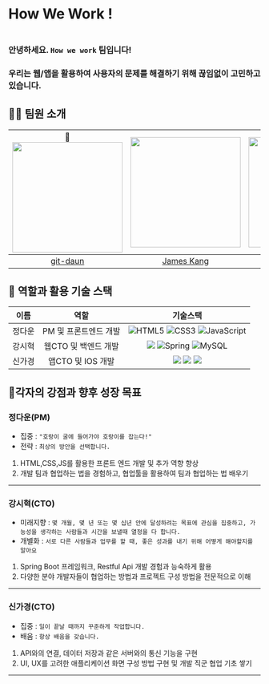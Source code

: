 # How We Work !

<img src="https://user-images.githubusercontent.com/79829085/152790831-a2184e81-b9e7-4aae-891c-aa33b8a96447.png" alt=""/>

### __안녕하세요. `How we work` 팀입니다!__

### __우리는 웹/앱을 활용하여 사용자의 문제를 해결하기 위해 끊임없이 고민하고 있습니다.__


## 🙋‍♂️ 팀원 소개

|👑 <br>[<img src="https://avatars.githubusercontent.com/u/94218285?v=4" width="220px;" alt=""/>](https://github.com/git-daun) | [<img src="https://avatars.githubusercontent.com/u/79829085?v=4" width="220px">](https://github.com/Si-Hyeak-KANG)|[<img src="https://avatars.githubusercontent.com/u/82161055?v=4" width="220px" >](https://github.com/happyduck-git) |
|:---:|:---:|:---:|
|[git-daun](https://github.com/git-daun) |[James Kang](https://github.com/Si-Hyeak-KANG) |[GG](https://github.com/happyduck-git)| 


## 🧩 역할과 활용 기술 스택
|이름|역할|기술스택|
|:---:|:---:|:---:|
|정다운|PM 및 프론트엔드 개발|![HTML5](https://img.shields.io/badge/html5-%23E34F26.svg?style=for-the-btn&logo=html5&logoColor=white)&nbsp;![CSS3](https://img.shields.io/badge/css3-%231572B6.svg?style=for-the-btn&logo=css3&logoColor=white)&nbsp;![JavaScript](https://img.shields.io/badge/javascript-%23F7DF1E.svg?style=for-the-btn&logo=javascript&logoColor=black)|
|강시혁|웹CTO 및 백엔드 개발|<img src="https://img.shields.io/badge/java-007396?style=for-the-btn&logo=java&logoColor=white">&nbsp;![Spring](https://img.shields.io/badge/spring-%236DB33F.svg?style=for-the-btn&logo=spring&logoColor=white)&nbsp;![MySQL](https://img.shields.io/badge/mysql-%2300f.svg?style=for-the-btn&logo=mysql&logoColor=white)|
|신가경|앱CTO 및 IOS 개발|<img src="https://img.shields.io/badge/Swfit-FA7343?style=for-the-btn&logo=Swift&logoColor=white"/>&nbsp;<img src="https://img.shields.io/badge/iOS-000000?style=for-the-btn&logo=Apple&logoColor=white"/>&nbsp;<img src="https://img.shields.io/badge/Xcode-147EFB?style=for-the-btn&logo=Xcode&logoColor=white"/>|

## 💪각자의 강점과 향후 성장 목표

### 정다운(PM)

* 집중 :
` "호랑이 굴에 들어가야 호랑이를 잡는다!" `
* 전략 :
`최상의 방안을 선택합니다.`

1) HTML,CSS,JS를 활용한 프론트 엔드 개발 및 추가 역향 향상
2) 개발 팀과 협업하는 법을 경험하고, 협업툴을 활용하여 팀과 협업하는 법 배우기

---

### 강시혁(CTO)

* 미래지향 :
`몇 개월, 몇 년 또는 몇 십년 안에 달성하려는 목표에 관심을 집중하고, 가능성을 생각하는 사람들과 시간을 보낼때 열정을 다 합니다.`
* 개별화 :
`서로 다른 사람들과 업무를 할 때, 좋은 성과를 내기 위해 어떻게 해야할지를 알아요`

1) Spring Boot 프레임워크, Restful Api 개발 경험과 능숙하게 활용
2) 다양한 분야 개발자들이 협업하는 방법과 프로젝트 구성 방법을 전문적으로 이해
---

### 신가경(CTO)

* 집중 :
`일이 끝날 때까지 꾸준하게 작업합니다.`
* 배움 :
`항상 배움을 갖습니다.`

1) API와의 연결, 데이터 저장과 같은 서버와의 통신 기능을 구현
2) UI, UX를 고려한 애플리케이션 화면 구성 방법 구현 및 개발 직군 협업 기초 쌓기
---


<img src="https://user-images.githubusercontent.com/79829085/153732419-c5aa13af-c1f1-45f7-b3cf-22659b1c60eb.jpg" alt=""/>&nbsp;<img src="https://user-images.githubusercontent.com/79829085/153732136-aa66e932-c85d-40d9-bf39-03d2a42b3dc0.jpg" alt=""/>&nbsp;<img src="https://user-images.githubusercontent.com/79829085/153732319-668a3cb0-8287-4b1d-b001-ca7e7ad25716.jpg" alt=""/>
